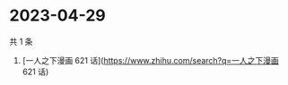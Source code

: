 # 2023-04-29

共 1 条

<!-- BEGIN ZHIHUSEARCH -->
<!-- 最后更新时间 Sat Apr 29 2023 01:07:50 GMT+0800 (China Standard Time) -->
1. [一人之下漫画 621 话](https://www.zhihu.com/search?q=一人之下漫画 621 话)
<!-- END ZHIHUSEARCH -->
